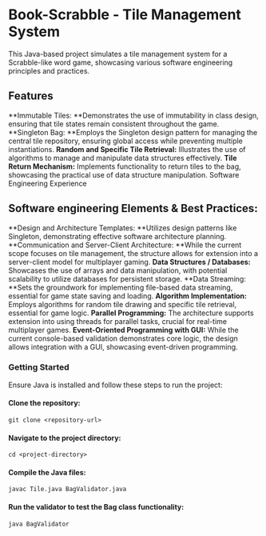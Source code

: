 # Book-Scrabble - Tile Management System
This Java-based project simulates a tile management system for a Scrabble-like word game, showcasing various software engineering principles and practices.

## Features
**Immutable Tiles: **Demonstrates the use of immutability in class design, ensuring that tile states remain consistent throughout the game.
**Singleton Bag: **Employs the Singleton design pattern for managing the central tile repository, ensuring global access while preventing multiple instantiations.
**Random and Specific Tile Retrieval:** Illustrates the use of algorithms to manage and manipulate data structures effectively.
**Tile Return Mechanism:** Implements functionality to return tiles to the bag, showcasing the practical use of data structure manipulation.
Software Engineering Experience

## Software engineering Elements & Best Practices:

**Design and Architecture Templates: **Utilizes design patterns like Singleton, demonstrating effective software architecture planning.
**Communication and Server-Client Architecture: **While the current scope focuses on tile management, the structure allows for extension into a server-client model for multiplayer gaming.
**Data Structures / Databases:** Showcases the use of arrays and data manipulation, with potential scalability to utilize databases for persistent storage.
**Data Streaming: **Sets the groundwork for implementing file-based data streaming, essential for game state saving and loading.
**Algorithm Implementation:** Employs algorithms for random tile drawing and specific tile retrieval, essential for game logic.
**Parallel Programming:** The architecture supports extension into using threads for parallel tasks, crucial for real-time multiplayer games.
**Event-Oriented Programming with GUI:** While the current console-based validation demonstrates core logic, the design allows integration with a GUI, showcasing event-driven programming.


### Getting Started
Ensure Java is installed and follow these steps to run the project:

#### Clone the repository:
`git clone <repository-url>`

#### Navigate to the project directory:
`cd <project-directory>`

#### Compile the Java files:
`javac Tile.java BagValidator.java`

#### Run the validator to test the Bag class functionality:
`java BagValidator`